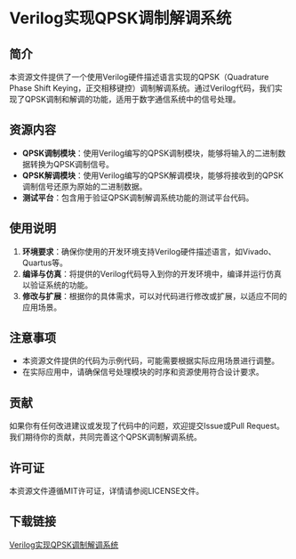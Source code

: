 # Verilog实现QPSK调制解调系统

## 简介
本资源文件提供了一个使用Verilog硬件描述语言实现的QPSK（Quadrature Phase Shift Keying，正交相移键控）调制解调系统。通过Verilog代码，我们实现了QPSK调制和解调的功能，适用于数字通信系统中的信号处理。

## 资源内容
- **QPSK调制模块**：使用Verilog编写的QPSK调制模块，能够将输入的二进制数据转换为QPSK调制信号。
- **QPSK解调模块**：使用Verilog编写的QPSK解调模块，能够将接收到的QPSK调制信号还原为原始的二进制数据。
- **测试平台**：包含用于验证QPSK调制解调系统功能的测试平台代码。

## 使用说明
1. **环境要求**：确保你使用的开发环境支持Verilog硬件描述语言，如Vivado、Quartus等。
2. **编译与仿真**：将提供的Verilog代码导入到你的开发环境中，编译并运行仿真以验证系统的功能。
3. **修改与扩展**：根据你的具体需求，可以对代码进行修改或扩展，以适应不同的应用场景。

## 注意事项
- 本资源文件提供的代码为示例代码，可能需要根据实际应用场景进行调整。
- 在实际应用中，请确保信号处理模块的时序和资源使用符合设计要求。

## 贡献
如果你有任何改进建议或发现了代码中的问题，欢迎提交Issue或Pull Request。我们期待你的贡献，共同完善这个QPSK调制解调系统。

## 许可证
本资源文件遵循MIT许可证，详情请参阅LICENSE文件。

## 下载链接

[Verilog实现QPSK调制解调系统](https://pan.quark.cn/s/3ab3b9ee8395)